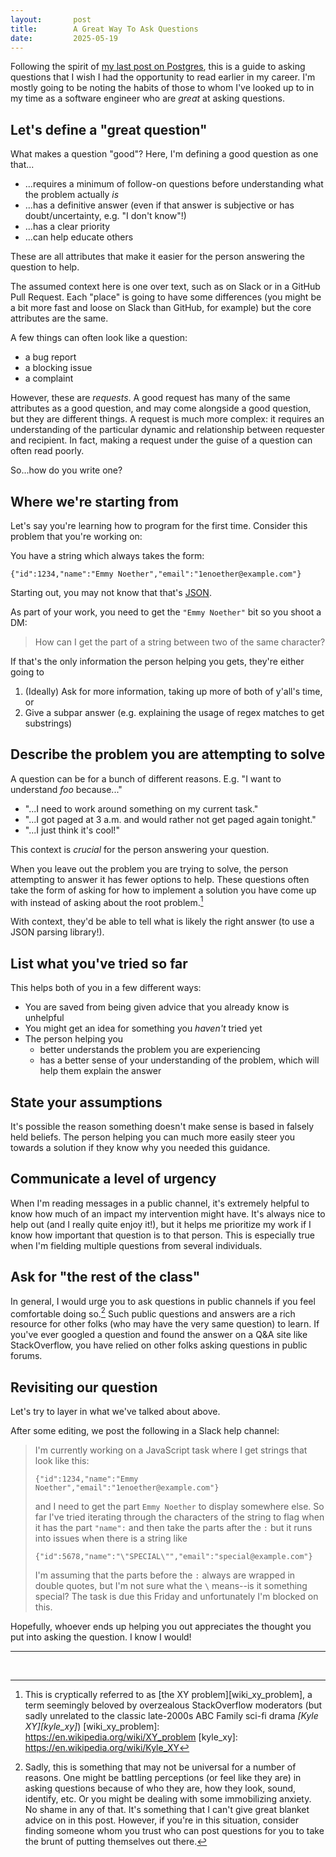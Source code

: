 ```yaml
---
layout:       post
title:        A Great Way To Ask Questions
date:         2025-05-19
---
```


Following the spirit of [my last post on Postgres](/what_i_wish_someone_told_me_about_postgres),
this is a guide to asking questions that I wish I had the opportunity to read earlier in my career.
I'm mostly going to be noting the habits of those to whom I've looked up to in my time as a software engineer who are _great_ at asking questions.

## Let's define a "great question" 

What makes a question "good"? Here, I'm defining a good question as one that...
* ...requires a minimum of follow-on questions before understanding what the problem actually _is_
* ...has a definitive answer (even if that answer is subjective or has doubt/uncertainty, e.g. "I don't know"!)
* ...has a clear priority
* ...can help educate others

These are all attributes that make it easier for the person answering the question to help.

The assumed context here is one over text, such as on Slack or in a GitHub Pull Request.
Each "place" is going to have some differences
(you might be a bit more fast and loose on Slack than GitHub, for example)
but the core attributes are the same.

A few things can often look like a question:
* a bug report
* a blocking issue
* a complaint

However, these are _requests_.
A good request has many of the same attributes as a good question,
and may come alongside a good question,
but they are different things.
A request is much more complex:
it requires an understanding of the particular dynamic and relationship between requester and recipient.
In fact, making a request under the guise of a question can often read poorly.

So...how do you write one?

## Where we're starting from

Let's say you're learning how to program for the first time.
Consider this problem that you're working on:

You have a string which always takes the form:
```
{"id":1234,"name":"Emmy Noether","email":"1enoether@example.com"}
```
Starting out, you may not know that that's [JSON][wiki_json].

[wiki_json]: https://en.wikipedia.org/wiki/JSON

As part of your work, you need to get the `"Emmy Noether"` bit so you shoot a DM:
> How can I get the part of a string between two of the same character?

If that's the only information the person helping you gets, they're either going to
1. (Ideally) Ask for more information, taking up more of both of y'all's time, or
2. Give a subpar answer (e.g. explaining the usage of regex matches to get substrings)

## Describe the problem you are attempting to solve

A question can be for a bunch of different reasons.
E.g. "I want to understand _foo_ because..."
* "...I need to work around something on my current task."
* "...I got paged at 3 a.m. and would rather not get paged again tonight."
* "...I just think it's cool!"

This context is _crucial_ for the person answering your question.

When you leave out the problem you are trying to solve,
the person attempting to answer it has fewer options to help.
These questions often take the form of asking for how to implement a solution you have come up with instead of asking about the root problem.[^xy]

[^xy]: This is cryptically referred to as [the XY problem][wiki_xy_problem], a term seemingly beloved by overzealous StackOverflow moderators (but sadly unrelated to the classic late-2000s ABC Family sci-fi drama <i>[Kyle XY][kyle_xy]</i>)
[wiki_xy_problem]: https://en.wikipedia.org/wiki/XY_problem
[kyle_xy]: https://en.wikipedia.org/wiki/Kyle_XY

With context, they'd be able to tell what is likely the right answer
(to use a JSON parsing library!).

## List what you've tried so far

This helps both of you in a few different ways:
* You are saved from being given advice that you already know is unhelpful
* You might get an idea for something you _haven't_ tried yet
* The person helping you
  * better understands the problem you are experiencing
  * has a better sense of your understanding of the problem,
    which will help them explain the answer 

## State your assumptions

It's possible the reason something doesn't make sense is based in falsely held beliefs.
The person helping you can much more easily steer you towards a solution if they know why you needed this guidance.

## Communicate a level of urgency

When I'm reading messages in a public channel,
it's extremely helpful to know how much of an impact my intervention might have.
It's always nice to help out (and I really quite enjoy it!),
but it helps me prioritize my work if I know how important that question is to that person.
This is especially true when I'm fielding multiple questions from several individuals.

## Ask for "the rest of the class"

In general, I would urge you to ask questions in public channels if you feel comfortable doing so.[^comfort]
Such public questions and answers are a rich resource for other folks
(who may have the very same question)
to learn.
If you've ever googled a question and found the answer on a Q&A site like StackOverflow,
you have relied on other folks asking questions in public forums.

[^comfort]:
    Sadly, this is something that may not be universal for a number of reasons.
    One might be battling perceptions (or feel like they are) in asking questions because of who they are, how they look, sound, identify, etc.
    Or you might be dealing with some immobilizing anxiety.
    No shame in any of that.
    It's something that I can't give great blanket advice on in this post.
    However,
    if you're in this situation,
    consider finding someone whom you trust who can post questions for you to take the brunt of putting themselves out there.

## Revisiting our question

Let's try to layer in what we've talked about above.

After some editing, we post the following in a Slack help channel:

> I'm currently working on a JavaScript task where I get strings that look like this:
> ```
> {"id":1234,"name":"Emmy Noether","email":"1enoether@example.com"}
> ```
> and I need to get the part `Emmy Noether` to display somewhere else.
> So far I've tried iterating through the characters of the string to flag when it has the part `"name":`
> and then take the parts after the `:`
> but it runs into issues when there is a string like
> ```
> {"id":5678,"name":"\"SPECIAL\"","email":"special@example.com"}
> ```
> I'm assuming that the parts before the `:` always are wrapped in double quotes,
> but I'm not sure what the `\` means--is it something special?
> The task is due this Friday and unfortunately I'm blocked on this.

Hopefully, whoever ends up helping you out appreciates the thought you put into asking the question.
I know I would!

---

<br>
